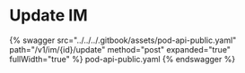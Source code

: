 # Update IM

{% swagger src="../../../.gitbook/assets/pod-api-public.yaml" path="/v1/im/{id}/update" method="post" expanded="true" fullWidth="true" %} pod-api-public.yaml {% endswagger %}
